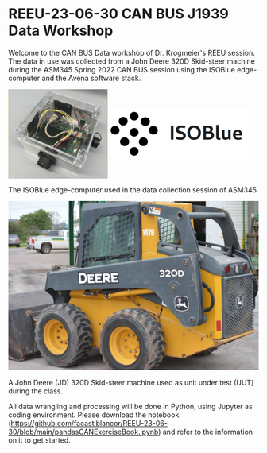 # REEU-23-06-30 CAN BUS J1939 Data Workshop

Welcome to the CAN BUS Data workshop of Dr. Krogmeier's REEU session. The data in use
was collected from a John Deere 320D Skid-steer machine during the ASM345 Spring 2022 
CAN BUS session using the ISOBlue edge-computer and the Avena software stack.

<img src="img/isoblue.png" width="200" height="180" align="center"> <img src="img/logo_light.png" width="280" height="100" align="center">

The ISOBlue edge-computer used in the data collection session of ASM345.

<img src="img/jd-320d.jpg" width="512" height="340">

A John Deere (JD) 320D Skid-steer machine used as unit under test (UUT) during the class.

All data wrangling and processing will be done in Python, using Jupyter as coding environment. 
Please download the notebook (https://github.com/facastiblancor/REEU-23-06-30/blob/main/pandasCANExerciseBook.ipynb) and refer to the information on it to get started.

